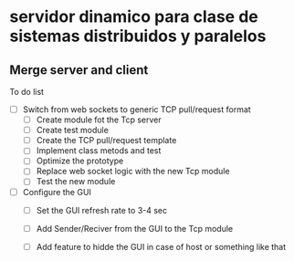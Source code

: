 # servidor dinamico para clase de sistemas distribuidos y paralelos


## Merge server and client 

To do list
- [ ] Switch from web sockets to generic TCP pull/request format
  - [ ] Create module fot the Tcp server
  - [ ] Create test module
  - [ ] Create the TCP pull/request template
  - [ ] Implement class metods and test
  - [ ] Optimize the prototype
  - [ ] Replace web socket logic with the new Tcp module
  - [ ] Test the new module
- [ ] Configure the GUI 
  - [ ] Set the GUI refresh rate to 3-4 sec
  - [ ] Add Sender/Reciver from the GUI to the Tcp module
  - [ ] Add feature to hidde the GUI in case of host or something like that


